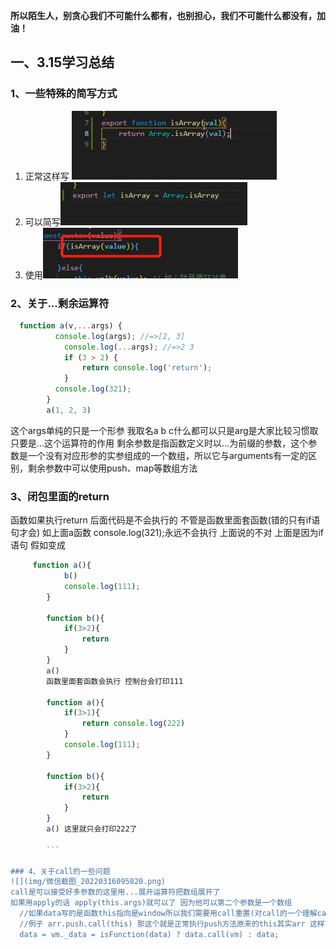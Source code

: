 **所以陌生人，别贪心我们不可能什么都有，也别担心，我们不可能什么都没有，加油！**

## 一、3.15学习总结

### 1、一些特殊的简写方式
1) 正常这样写
![](img/微信截图_20220315102409.png)
2) 可以简写![](img/微信截图_20220315102430.png)
3) 使用![](img/微信截图_20220315102503.png)

### 2、关于...剩余运算符
```JavaScript
  function a(v,...args) {
          console.log(args); //=>[2, 3]
			console.log(...args); //=>2 3
            if (3 > 2) {
                return console.log('return');
            }
          console.log(321);
        }
        a(1, 2, 3)
```
这个args单纯的只是一个形参 我取名a b c什么都可以只是arg是大家比较习惯取 只要是...这个运算符的作用
剩余参数是指函数定义时以...为前缀的参数，这个参数是一个没有对应形参的实参组成的一个数组，所以它与arguments有一定的区别，剩余参数中可以使用push、map等数组方法

### 3、闭包里面的return
函数如果执行return 后面代码是不会执行的 不管是函数里面套函数(错的只有if语句才会)  如上面a函数 console.log(321);永远不会执行
上面说的不对  上面是因为if语句
假如变成
```JavaScript
	 function a(){
			b()
			console.log(111);
		}

		function b(){
			if(3>2){
				return
			}
		}
		a()
		函数里面套函数会执行 控制台会打印111
		
		function a(){
			if(3>1){
				return console.log(222)
			}
			console.log(111);
		}
		
		function b(){
			if(3>2){
				return
			}
		}
		a() 这里就只会打印222了
		
		```

### 4、关于call的一些问题
![](img/微信截图_20220316095820.png)
call是可以接受好多参数的这里用...展开运算符把数组展开了
如果用apply的话 apply(this.args)就可以了 因为他可以第二个参数是一个数组
  //如果data写的是函数this指向是window所以我们需要用call重置(对call的一个理解call里面如果写个this当第一个参数,意思就是谁调用他就谁当this,不改变原来执行的this)
  //例子 arr.push.call(this) 那这个就是正常执行push方法原来的this其实arr 这样写的好处是可以加多个参数因为call第二个参数可以是数组 arr.push.call(this,...args)
  data = vm._data = isFunction(data) ? data.call(vm) : data;